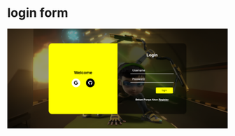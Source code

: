 # login form
![loginForm](https://raw.githubusercontent.com/setyabudipratama/component/main/gambar/loginForm5.png)
